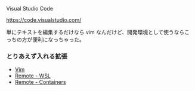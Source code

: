 Visual Studio Code

https://code.visualstudio.com/

単にテキストを編集するだけなら vim なんだけど、開発環境として使うならこっちの方が便利になっちゃった。

### とりあえず入れる拡張

- [Vim](https://marketplace.visualstudio.com/items?itemName=vscodevim.vim)
- [Remote - WSL](https://marketplace.visualstudio.com/items?itemName=ms-vscode-remote.remote-wsl)
- [Remote - Containers](https://marketplace.visualstudio.com/items?itemName=ms-vscode-remote.remote-containers)
